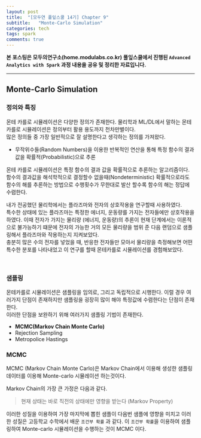 ```yaml
---
layout: post
title:  "[모두연 풀잎스쿨 14기] Chapter 9"
subtitle:   "Monte-Carlo Simulation"
categories: tech
tags: spark
comments: true
---
```


**본 포스팅은 모두의연구소(home.modulabs.co.kr) 풀잎스쿨에서 진행된 `Advanced Analytics with Spark` 과정 내용을 공유 및 정리한 자료입니다.**    

--- 


## Monte-Carlo Simulation


### 정의와 특징
몬테 카를로 시뮬레이션은 다양한 정의가 존재한다. 물리학과 ML/DL에서 말하는 몬테카를로 시뮬레이션은 정의부터 활용 용도까지 천차만별이다.  
많은 정의들 중 가장 일반적으로 잘 설명한다고 생각하는 정의를 가져왔다.

- 무작위수들(Random Numbers)을 이용한 반복적인 연산을 통해 특정 함수의 결과 값을 확률적(Probabilistic)으로 추론

몬테 카를로 시뮬레이션은 특정 함수의 결과 값을 확률적으로 추론하는 알고리즘이다.  
함수의 결과값을 해석학적으로 결정할수 없을때(Nondeterministic) 확률적으로라도 함수의 해를 추론하는 방법으로 수행횟수가 무한대로 발산 할수록 함수의 해는 정답에 수렴한다.

내가 전공했던 물리학에서는 플라즈마와 전자의 상호작용을 연구할때 사용하였다.   
특수한 상태에 있는 플라즈마는 특정한 에너지, 운동량를 가지는 전자들에만 상호작용을 하였다. 이때 전자가 가지는 물리량 (에너지, 운동량)의 추론이 현재 단계에서는 이론적으로 불가능하기 떄문에 전자의 가능한 거의 모든 물리량을 범위 준 다음 랜덤으로 샘플링해서 플라즈마와 작용하는지 지켜보았다.  
충분히 많은 수의 전자를 넣었을 때, 반응한 전자들만 모아서 물리량을 측정해보면 어떤 특수한 분포를 나타내었고 이 연구를 할때 몬테카를로 시뮬레이션를 경험해보았다.

<br/>

### 샘플링 
몬테카를로 시뮬레이션은 샘플링을 임의로, 그리고 독립적으로 시행한다. 이럴 경우 여러가지 단점이 존재하지만 샘플링을 굉장히 많이 해야 특정값에 수렴한다는 단점이 존재한다.   
이러한 단점을 보완하기 위해 여러가지 샘플링 기법이 존재한다.
- **MCMC(Markov Chain Monte Carlo)**
- Rejection Sampling
- Metropolice Hastings


### MCMC 
MCMC (Markov Chain Monte Carlo)은 Markov Chain에서 이용해 생성한 샘플링 데이터를 이용해 Monte-carlo 시뮬레이션 하는것이다. 

Markov Chain의 가장 큰 가정은 다음과 같다.  

> 현재 상태는 바로 직전의 상태에만 영향을 받는다  (Markov Property)

이러한 성질을 이용하여 가장 마지막에 뽑힌 샘플이 다음번 샘플에 영향을 미치고 이러한 성질은 고등학교 수학에서 배운 `조건부 확률` 과 같다. 이 `조건부 확률`을 이용하여 샘플링하여 Monte-carlo 시뮬레이션을 수행하는 것이 MCMC 이다. 









<script>
MathJax.Hub.Queue(["Typeset",MathJax.Hub]);
</script>

<script>
MathJax = {
  tex: {
    inlineMath: [['$', '$'], ['\\(', '\\)']]
  },
  svg: {
    fontCache: 'global'
  }
};
</script>
<script type="text/javascript" id="MathJax-script" async
  src="https://cdn.jsdelivr.net/npm/mathjax@3/es5/tex-svg.js">
</script>